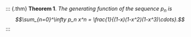 ::: {.thm}
**Theorem 1**. *The generating function of the sequence $p_n$ is
$$\sum_{n=0}^\infty p_n x^n = \frac{1}{(1-x)(1-x^2)(1-x^3)\cdots}.$$*
:::
